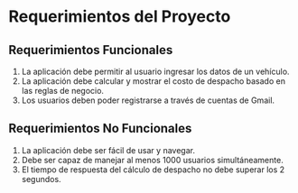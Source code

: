 # Requerimientos del Proyecto

## Requerimientos Funcionales
1. La aplicación debe permitir al usuario ingresar los datos de un vehículo.
2. La aplicación debe calcular y mostrar el costo de despacho basado en las reglas de negocio.
3. Los usuarios deben poder registrarse a través de cuentas de Gmail.

## Requerimientos No Funcionales
1. La aplicación debe ser fácil de usar y navegar.
2. Debe ser capaz de manejar al menos 1000 usuarios simultáneamente.
3. El tiempo de respuesta del cálculo de despacho no debe superar los 2 segundos.
